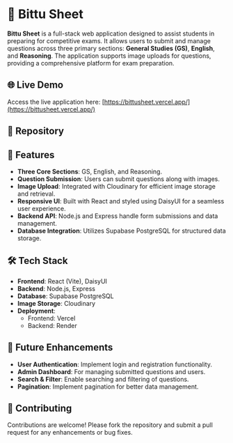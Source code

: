 
# 🧾 Bittu Sheet

**Bittu Sheet** is a full-stack web application designed to assist students in preparing for competitive exams. It allows users to submit and manage questions across three primary sections: **General Studies (GS)**, **English**, and **Reasoning**. The application supports image uploads for questions, providing a comprehensive platform for exam preparation.

## 🌐 Live Demo

Access the live application here: [https://bittusheet.vercel.app/](https://bittusheet.vercel.app/)

## 📂 Repository

## 🚀 Features

- **Three Core Sections**: GS, English, and Reasoning.
- **Question Submission**: Users can submit questions along with images.
- **Image Upload**: Integrated with Cloudinary for efficient image storage and retrieval.
- **Responsive UI**: Built with React and styled using DaisyUI for a seamless user experience.
- **Backend API**: Node.js and Express handle form submissions and data management.
- **Database Integration**: Utilizes Supabase PostgreSQL for structured data storage.

## 🛠️ Tech Stack

- **Frontend**: React (Vite), DaisyUI
- **Backend**: Node.js, Express
- **Database**: Supabase PostgreSQL
- **Image Storage**: Cloudinary
- **Deployment**:
  - Frontend: Vercel
  - Backend: Render

## 📝 Future Enhancements

* **User Authentication**: Implement login and registration functionality.
* **Admin Dashboard**: For managing submitted questions and users.
* **Search & Filter**: Enable searching and filtering of questions.
* **Pagination**: Implement pagination for better data management.

## 🤝 Contributing
  
Contributions are welcome! Please fork the repository and submit a pull request for any enhancements or bug fixes.